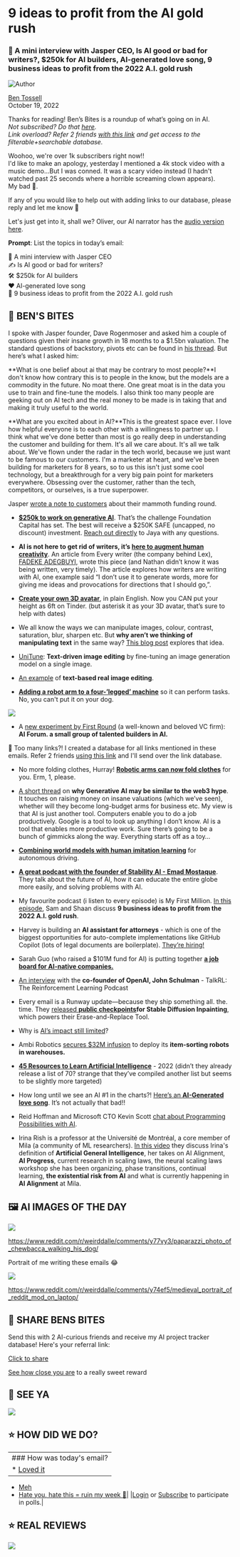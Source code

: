 # 9 ideas to profit from the AI gold rush

### 💬 A mini interview with Jasper CEO, Is AI good or bad for writers?, $250k for AI builders, AI-generated love song, 9 business ideas to profit from the 2022 A.I. gold rush

![Author](https://media.beehiiv.com/cdn-cgi/image/fit=scale-down,format=auto,onerror=redirect,quality=80/uploads/user/profile_picture/fc858b4d-39e3-4be1-abf4-2b55504e21a2/thumb_uJ4UYake_400x400.jpg)

[Ben Tossell](https://www.twitter.com/bentossell)\
October 19, 2022

Thanks for reading! Ben’s Bites is a roundup of what’s going on in AI.\
*Not subscribed? Do that [here](https://magic.beehiiv.com/v1/447f6e60-e36a-4642-b6f8-46beb19045ec?email={{email}}\&utm_source=top-of-email).\
Link overload? Refer 2 friends [with this link](https://www.bensbites.co/subscribe?ref=PLACEHOLDER) and get access to the filterable+searchable database.*

Woohoo, we're over 1k subscribers right now!!\
I'd like to make an apology, yesterday I mentioned a 4k stock video with a music demo...But I was conned. It was a scary video instead (I hadn't watched past 25 seconds where a horrible screaming clown appears).\
My bad 🤡.

If any of you would like to help out with adding links to our database, please reply and let me know 🙂

Let's just get into it, shall we? Oliver, our AI narrator has the [audio version here](https://play.ht/articles/8ad38c26-dd10-40a0-a201-46ef4a9b9020).

**Prompt**: List the topics in today’s email:

💬 A mini interview with Jasper CEO\
✍️ Is AI good or bad for writers?\
🛠 $250k for AI builders\
❤️ AI-generated love song\
🥇 9 business ideas to profit from the 2022 A.I. gold rush

## **🫦 BEN'S BITES**

I spoke with Jasper founder, Dave Rogenmoser and asked him a couple of questions given their insane growth in 18 months to a $1.5bn valuation. The standard questions of backstory, pivots etc can be found in [his thread](https://twitter.com/DaveRogenmoser/status/1582362508362280960?s=20\&t=l_nxEygu8WKJmj1frYypUw). But here’s what I asked him:

\*\*What is one belief about ai that may be contrary to most people?\*\*I don't know how contrary this is to people in the know, but the models are a commodity in the future. No moat there. One great moat is in the data you use to train and fine-tune the models. I also think too many people are geeking out on AI tech and the real money to be made is in taking that and making it truly useful to the world.

\*\*What are you excited about in AI?\*\*This is the greatest space ever. I love how helpful everyone is to each other with a willingness to partner up. I think what we've done better than most is go really deep in understanding the customer and building for them. It's all we care about. It's all we talk about. We've flown under the radar in the tech world, because we just want to be famous to our customers. I'm a marketer at heart, and we've been building for marketers for 8 years, so to us this isn't just some cool technology, but a breakthrough for a very big pain point for marketers everywhere. Obsessing over the customer, rather than the tech, competitors, or ourselves, is a true superpower.

Jasper [wrote a note to customers](https://www.jasper.ai/blog/2022-customer-letter) about their mammoth funding round.

- **[$250k to work on generative AI](https://foundationcapital.com/ai250kchallenge/)**. That’s the challenge Foundation Capital has set. The best will receive a $250K SAFE (uncapped, no discount) investment. [Reach out directly](mailto:jgupta@foundationcap.com) to Jaya with any questions.

- **AI is not here to get rid of writers, it’s [here to augment human creativity](https://every.to/cybernaut/an-ai-might-have-written-this)**. An article from Every writer (the company behind Lex), [FADEKE ADEGBUYI,](https://every.to/@fadeke_adegbuyi) wrote this piece (and Nathan didn’t know it was being written, very timely). The article explores how writers are writing *with* AI, one example said “I don’t use it to generate words, more for giving me ideas and provocations for directions that I should go,”.

- [**Create your own 3D avatar**](https://twitter.com/liuziwei7/status/1582370918147293186?s=12\&t=O0TN3wp_AhpDvthvj50VYA), in plain English. Now you CAN put your height as 6ft on Tinder. (but asterisk it as your 3D avatar, that’s sure to help with dates)

- We all know the ways we can manipulate images, colour, contrast, saturation, blur, sharpen etc. But **why aren’t we thinking of manipulating text** in the same way? [This blog post](https://stephanango.com/photoshop-for-text) explores that idea.

- [UniTune](https://twitter.com/_akhaliq/status/1582532143884173312?s=12\&t=O0TN3wp_AhpDvthvj50VYA): **Text-driven image editing** by fine-tuning an image generation model on a single image.

- [An example](https://twitter.com/shivamshrirao/status/1582604961300779008?s=12\&t=O0TN3wp_AhpDvthvj50VYA) of **text-based real image editing**.

- **[Adding a robot arm to a four-’legged’ machine](https://twitter.com/_akhaliq/status/1582561713714434048?s=12\&t=O0TN3wp_AhpDvthvj50VYA)** so it can perform tasks. No, you can't put it on your dog.

![](https://media.beehiiv.com/cdn-cgi/image/fit=scale-down,format=auto,onerror=redirect,quality=80/uploads/asset/file/66b07293-a9ac-47a8-b767-a12fd04e8d14/ezgif.com-gif-maker__4_.gif)

- A [new experiment by First Round](https://twitter.com/brettberson/status/1582446806507483137) (a well-known and beloved VC firm): **AI Forum. a small group of talented builders in AI.**

👋 Too many links?! I created a database for all links mentioned in these emails. Refer 2 friends [using this link](https://www.bensbites.co/subscribe?ref=PLACEHOLDER) and I'll send over the link database.

- No more folding clothes, Hurray! **[Robotic arms can now fold clothes](https://twitter.com/_akhaliq/status/1582555774177665025?s=12\&t=O0TN3wp_AhpDvthvj50VYA)** for you. Erm, 1, please.

- [A short thread](https://twitter.com/annarchyy/status/1582530538711052288?s=12\&t=O0TN3wp_AhpDvthvj50VYA) on **why Generative AI may be similar to the web3 hype**. It touches on raising money on insane valuations (which we’ve seen), whether will they become long-budget arms for business etc. My view is that AI is just another tool. Computers enable you to do a job productively. Google is a tool to look up anything I don’t know. AI is a tool that enables more productive work. Sure there’s going to be a bunch of gimmicks along the way. Everything starts off as a toy…

- **[Combining world models with human imitation learning](https://wayve.ai/blog/learning-a-world-model-and-a-driving-policy/)** for autonomous driving.

- **[A great podcast with the founder of Stability AI - Emad Mostaque](https://www.youtube.com/watch?v=ciwopjGZY10)**. They talk about the future of AI, how it can educate the entire globe more easily, and solving problems with AI.

- My favourite podcast (i listen to every episode) is My First Million. [In this episode](https://www.youtube.com/watch?v=KrNw2X-pS3g), Sam and Shaan discuss **9 business ideas to profit from the 2022 A.I. gold rush**.

- Harvey is building an **AI assistant for attorneys** - which is one of the biggest opportunities for auto-complete implementations like GitHub Copilot (lots of legal documents are boilerplate). [They’re hiring!](https://jobs.ashbyhq.com/harvey)

- Sarah Guo (who raised a $101M fund for AI) is putting together **[a job board for AI-native companies.](https://twitter.com/saranormous/status/1582443068149534720)**

- [An interview](https://podcasts.google.com/feed/aHR0cHM6Ly9mZWVkcy50cmFuc2lzdG9yLmZtL3RhbGtybA/episode/ODA4NGIxZWEtYmM4YS00ZjhjLWI4MWUtYmRlZTAzZGVkNjcy?sa=X\&ved=0CAUQkfYCahcKEwjgwo_Ir-r6AhUAAAAAHQAAAAAQCA) with the **co-founder of OpenAI, John Schulman** - TalkRL: The Reinforcement Learning Podcast

- Every email is a Runway update—because they ship something all. the. time. They [released **public checkpoints**](https://twitter.com/runwayml/status/1582441479384858626)**for Stable Diffusion Inpainting**, which powers their Erase-and-Replace Tool.

- Why is [AI’s impact still limited](https://www.forbes.com/sites/bernardmarr/2022/10/19/the-disruptive-economic-impact-of-artificial-intelligence/)?

- Ambi Robotics [secures $32M infusion](https://techcrunch.com/2022/10/17/ambi-robotics-secures-32m-infusion-to-deploy-its-item-sorting-robots-in-warehouses/) to deploy its **item-sorting robots in warehouses.**

- [**45 Resources to Learn Artificial Intelligence**](https://www.mltut.com/best-resources-to-learn-artificial-intelligence/) - 2022 (didn’t they already release a list of 70? strange that they’ve compiled another list but seems to be slightly more targeted)

- How long until we see an AI #1 in the charts?! [Here’s an **AI-Generated love song**](https://youtu.be/G6hEtwPw0Xs). It’s not actually that bad!!

- Reid Hoffman and Microsoft CTO Kevin Scott [chat about Programming Possibilities with AI](https://www.youtube.com/watch?v=LYBcH3JjLxs).

- Irina Rish is a professor at the Université de Montréal, a core member of Mila (a community of ML researchers). [In this video](https://www.youtube.com/watch?v=ZwvJn4x714s) they discuss Irina's definition of **Artificial General Intelligence**, her takes on AI Alignment, **AI Progress**, current research in scaling laws, the neural scaling laws workshop she has been organizing, phase transitions, continual learning, **the existential risk from AI** and what is currently happening in **AI Alignment** at Mila.

## **🖼 AI IMAGES OF THE DAY**

![](https://media.beehiiv.com/cdn-cgi/image/fit=scale-down,format=auto,onerror=redirect,quality=80/uploads/asset/file/cb2bd9a8-473f-4c41-ad01-4bf7466264d9/j3oxfkqwlku91.png)

<https://www.reddit.com/r/weirddalle/comments/y77vy3/paparazzi_photo_of_chewbacca_walking_his_dog/>

Portrait of me writing these emails 😂

![](https://media.beehiiv.com/cdn-cgi/image/fit=scale-down,format=auto,onerror=redirect,quality=80/uploads/asset/file/30146417-a30c-46c5-888a-e793d7284e90/diau7emcuju91.png)

<https://www.reddit.com/r/weirddalle/comments/y74ef5/medieval_portrait_of_reddit_mod_on_laptop/>

## **🤗 SHARE BENS BITES**

Send this with 2 AI-curious friends and receive my AI project tracker database! Here's your referral link:

[Click to share](https://www.bensbites.co/subscribe?ref=PLACEHOLDER)

[See how close you are](https://www.bensbites.co/subscribe/PLACEHOLDER/referrals) to a really sweet reward

## **👋 SEE YA**

![](https://media.beehiiv.com/cdn-cgi/image/fit=scale-down,format=auto,onerror=redirect,quality=80/uploads/asset/file/f544f52d-373a-47ab-9850-f289d60a9782/Screenshot_2022-10-19_at_13.30.10.png)

## **⭐️ HOW DID WE DO?**

||
|:---|
|### How was today's email?|
|\* [Loved it](https://www.bensbites.co/login)

- [Meh](https://www.bensbites.co/login)
- [Hate you, hate this = ruin my week 🥹](https://www.bensbites.co/login)|
  |[Login](https://www.bensbites.co/login) or [Subscribe](https://www.bensbites.co/subscribe) to participate in polls.|

## **⭐️ REAL** REVIEWS

![](https://media.beehiiv.com/cdn-cgi/image/fit=scale-down,format=auto,onerror=redirect,quality=80/uploads/asset/file/52d98705-b72e-4386-94c0-a015d7611fc8/Screenshot_2022-10-12_at_20.46.07.png)
